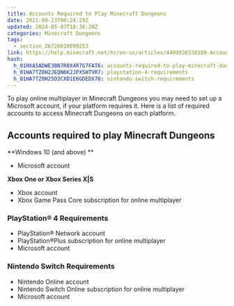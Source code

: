 ```yaml
---
title: Accounts Required to Play Minecraft Dungeons
date: 2021-09-23T00:24:29Z
updated: 2024-05-07T18:36:20Z
categories: Minecraft Dungeons
tags:
  - section_26726610890253
link: https://help.minecraft.net/hc/en-us/articles/4409836530189-Accounts-Required-to-Play-Minecraft-Dungeons
hash:
  h_01HXA5ADWE3BN7R8X4R7G7FAT6: accounts-required-to-play-minecraft-dungeons
  h_01HA7TZ0H2JEQN6K2JPX5HTVR7: playstation-4-requirements
  h_01HA7TZ0H25D3CXD1E6GDEDX78: nintendo-switch-requirements
---
```


To play online multiplayer in Minecraft Dungeons you may need to set up a Microsoft account, if your platform requires it. Here is a list of required accounts to access Minecraft Dungeons on each platform.

## Accounts required to play Minecraft Dungeons

**Windows 10 (and above) **

- Microsoft account

**Xbox One or Xbox Series X\|S**

- Xbox account
- Xbox Game Pass Core subscription for online multiplayer

### PlayStation® 4 Requirements 

- PlayStation® Network account
- PlayStation®Plus subscription for online multiplayer
- Microsoft account

### Nintendo Switch Requirements 

- Nintendo Online account
- Nintendo Switch Online subscription for online multiplayer
- Microsoft account
